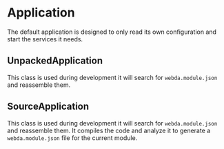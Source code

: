 # Application

The default application is designed to only read its own configuration and start the services it needs.

## UnpackedApplication

This class is used during development it will search for `webda.module.json` and reassemble them.

## SourceApplication

This class is used during development it will search for `webda.module.json` and reassemble them.
It compiles the code and analyze it to generate a `webda.module.json` file for the current module.

